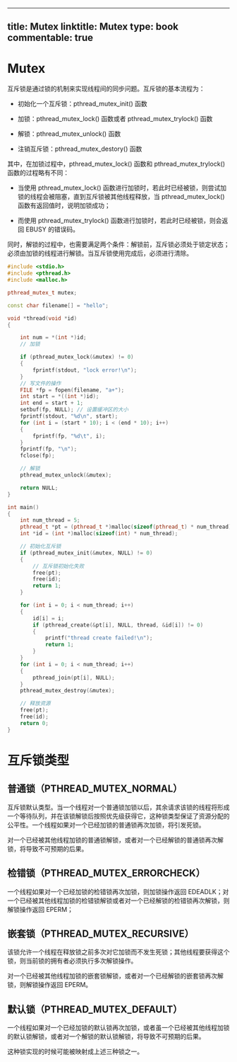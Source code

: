 
---
title: Mutex
linktitle: Mutex
type: book
commentable: true
---

# Mutex

互斥锁是通过锁的机制来实现线程间的同步问题。互斥锁的基本流程为：

- 初始化一个互斥锁：pthread_mutex_init() 函数

- 加锁：pthread_mutex_lock() 函数或者 pthread_mutex_trylock() 函数

- 解锁：pthread_mutex_unlock() 函数

- 注销互斥锁：pthread_mutex_destory() 函数

其中，在加锁过程中，pthread_mutex_lock() 函数和 pthread_mutex_trylock()函数的过程略有不同：

- 当使用 pthread_mutex_lock() 函数进行加锁时，若此时已经被锁，则尝试加锁的线程会被阻塞，直到互斥锁被其他线程释放，当 pthread_mutex_lock()函数有返回值时，说明加锁成功；

- 而使用 pthread_mutex_trylock() 函数进行加锁时，若此时已经被锁，则会返回 EBUSY 的错误码。

同时，解锁的过程中，也需要满足两个条件：解锁前，互斥锁必须处于锁定状态；必须由加锁的线程进行解锁。当互斥锁使用完成后，必须进行清除。

```cpp
#include <stdio.h>
#include <pthread.h>
#include <malloc.h>

pthread_mutex_t mutex;

const char filename[] = "hello";

void *thread(void *id)
{

    int num = *(int *)id;
    // 加锁

    if (pthread_mutex_lock(&mutex) != 0)
    {
        fprintf(stdout, "lock error!\n");
    }
    // 写文件的操作
    FILE *fp = fopen(filename, "a+");
    int start = *((int *)id);
    int end = start + 1;
    setbuf(fp, NULL); // 设置缓冲区的大小
    fprintf(stdout, "%d\n", start);
    for (int i = (start * 10); i < (end * 10); i++)
    {
        fprintf(fp, "%d\t", i);
    }
    fprintf(fp, "\n");
    fclose(fp);

    // 解锁
    pthread_mutex_unlock(&mutex);

    return NULL;
}

int main()
{
    int num_thread = 5;
    pthread_t *pt = (pthread_t *)malloc(sizeof(pthread_t) * num_thread);
    int *id = (int *)malloc(sizeof(int) * num_thread);

    // 初始化互斥锁
    if (pthread_mutex_init(&mutex, NULL) != 0)
    {
        // 互斥锁初始化失败
        free(pt);
        free(id);
        return 1;
    }

    for (int i = 0; i < num_thread; i++)
    {
        id[i] = i;
        if (pthread_create(&pt[i], NULL, thread, &id[i]) != 0)
        {
            printf("thread create failed!\n");
            return 1;
        }
    }
    for (int i = 0; i < num_thread; i++)
    {
        pthread_join(pt[i], NULL);
    }
    pthread_mutex_destroy(&mutex);

    // 释放资源
    free(pt);
    free(id);
    return 0;
}
```

# 互斥锁类型

## 普通锁（PTHREAD_MUTEX_NORMAL）

互斥锁默认类型。当一个线程对一个普通锁加锁以后，其余请求该锁的线程将形成一个等待队列，并在该锁解锁后按照优先级获得它，这种锁类型保证了资源分配的公平性。一个线程如果对一个已经加锁的普通锁再次加锁，将引发死锁。

对一个已经被其他线程加锁的普通锁解锁，或者对一个已经解锁的普通锁再次解锁，将导致不可预期的后果。

## 检错锁（PTHREAD_MUTEX_ERRORCHECK）

一个线程如果对一个已经加锁的检错锁再次加锁，则加锁操作返回 EDEADLK；对一个已经被其他线程加锁的检错锁解锁或者对一个已经解锁的检错锁再次解锁，则解锁操作返回 EPERM；

## 嵌套锁（PTHREAD_MUTEX_RECURSIVE）

该锁允许一个线程在释放锁之前多次对它加锁而不发生死锁；其他线程要获得这个锁，则当前锁的拥有者必须执行多次解锁操作。

对一个已经被其他线程加锁的嵌套锁解锁，或者对一个已经解锁的嵌套锁再次解锁，则解锁操作返回 EPERM。

## 默认锁（PTHREAD_MUTEX_DEFAULT）

一个线程如果对一个已经加锁的默认锁再次加锁，或者虽一个已经被其他线程加锁的默认锁解锁，或者对一个解锁的默认锁解锁，将导致不可预期的后果。

这种锁实现的时候可能被映射成上述三种锁之一。

    